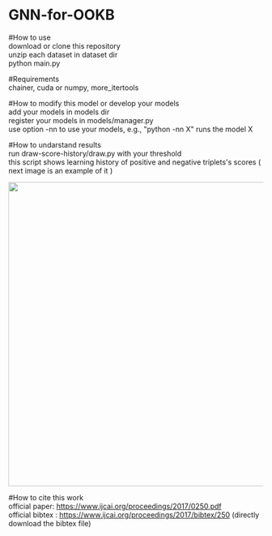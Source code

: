 # GNN-for-OOKB  


#How to use  
 download or clone this repository  
 unzip each dataset in dataset dir   
 python main.py  

#Requirements  
 chainer, cuda or numpy, more_itertools  

#How to modify this model or develop your models  
 add your models in models dir  
 register your models in models/manager.py       
 use option -nn to use your models, e.g., "python -nn X" runs the model X  

#How to undarstand results   
 run draw-score-history/draw.py with your threshold    
 this script shows learning history of positive and negative triplets's scores
 ( next image is an example of it )  
  
<img src="https://user-images.githubusercontent.com/17702908/33366678-4acd11de-d52f-11e7-842c-08bd52ebfce7.png" width="600px">


#How to cite this work  
official paper: https://www.ijcai.org/proceedings/2017/0250.pdf  
official bibtex : https://www.ijcai.org/proceedings/2017/bibtex/250 (directly download the bibtex file)
